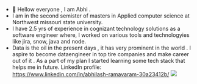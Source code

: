 
- 👋  Hellow everyone , I am Abhi .
- I am in the second semister of masters in Applied computer science at Northwest missouri state university.
- I have 2.5 yrs of experience in cognizant technology solutions as a software engineer where, I worked on various tools and technologyies like jira, snow, java and node. 
- Data is the oil in the present days , it has very prominent in the world . I  aspire to become dataengineer in top tire companies and make career out of it . As  a part of my plan I started learning some tech stack that helps me in future.
LinkedIn profile: https://www.linkedin.com/in/abhilash-ramavaram-30a23412b/
![](images/profile(1).png)
